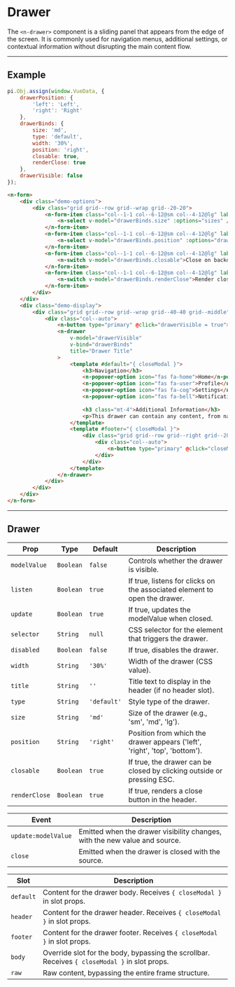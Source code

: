 # Drawer

The `<n-drawer>` component is a sliding panel that appears from the edge of the screen. It is commonly used for navigation menus, additional settings, or contextual information without disrupting the main content flow.

<hr>

## Example

```js [demo]
pi.Obj.assign(window.VueData, {
    drawerPosition: {
        'left': 'Left',
        'right': 'Right'
    },
    drawerBinds: {
        size: 'md',
        type: 'default',
        width: '30%',
        position: 'right',
        closable: true,
        renderClose: true
    },
    drawerVisible: false
});
```

```html [demo]
<n-form>
    <div class="demo-options">
        <div class="grid grid--row grid--wrap grid--20-20">
            <n-form-item class="col--1-1 col--6-12@sm col--4-12@lg" label="Size">
                <n-select v-model="drawerBinds.size" :options="sizes" />
            </n-form-item>
            <n-form-item class="col--1-1 col--6-12@sm col--4-12@lg" label="Position">
                <n-select v-model="drawerBinds.position" :options="drawerPosition" />
            </n-form-item>
            <n-form-item class="col--1-1 col--6-12@sm col--4-12@lg" label="Closable">
                <n-switch v-model="drawerBinds.closable">Close on backdrop or ESC</n-switch>
            </n-form-item>
            <n-form-item class="col--1-1 col--6-12@sm col--4-12@lg" label="Render Close">
                <n-switch v-model="drawerBinds.renderClose">Render close times</n-switch>
            </n-form-item>
        </div>
    </div>
    <div class="demo-display">
        <div class="grid grid--row grid--wrap grid--40-40 grid--middle">
            <div class="col--auto">
                <n-button type="primary" @click="drawerVisible = true">Open Drawer</n-button>
                <n-drawer 
                    v-model="drawerVisible" 
                    v-bind="drawerBinds"
                    title="Drawer Title"
                >
                    <template #default="{ closeModal }">
                        <h3>Navigation</h3>
                        <n-popover-option icon="fas fa-home">Home</n-popover-option>
                        <n-popover-option icon="fas fa-user">Profile</n-popover-option>
                        <n-popover-option icon="fas fa-cog">Settings</n-popover-option>
                        <n-popover-option icon="fas fa-bell">Notifications</n-popover-option>
                        
                        <h3 class="mt-4">Additional Information</h3>
                        <p>This drawer can contain any content, from navigation links to forms or detailed information.</p>
                    </template>
                    <template #footer="{ closeModal }">
                        <div class="grid grid--row grid--right grid--20-20">
                            <div class="col--auto">
                                <n-button type="primary" @click="closeModal(false, 'done')">Done</n-button>
                            </div>
                        </div>
                    </template>
                </n-drawer>
            </div>
        </div>
    </div>
</n-form>
```

<hr>

## Drawer

| **Prop**        | **Type**       | **Default**         | **Description**                                                                   |
|-----------------|----------------|---------------------|-----------------------------------------------------------------------------------|
| `modelValue`    | `Boolean`      | `false`             | Controls whether the drawer is visible.                                           |
| `listen`        | `Boolean`      | `true`              | If true, listens for clicks on the associated element to open the drawer.         |
| `update`        | `Boolean`      | `true`              | If true, updates the modelValue when closed.                                      |
| `selector`      | `String`       | `null`              | CSS selector for the element that triggers the drawer.                            |
| `disabled`      | `Boolean`      | `false`             | If true, disables the drawer.                                                     |
| `width`         | `String`       | `'30%'`             | Width of the drawer (CSS value).                                                  |
| `title`         | `String`       | `''`                | Title text to display in the header (if no header slot).                          |
| `type`          | `String`       | `'default'`         | Style type of the drawer.                                                         |
| `size`          | `String`       | `'md'`              | Size of the drawer (e.g., 'sm', 'md', 'lg').                                      |
| `position`      | `String`       | `'right'`           | Position from which the drawer appears ('left', 'right', 'top', 'bottom').        |
| `closable`      | `Boolean`      | `true`              | If true, the drawer can be closed by clicking outside or pressing ESC.            |
| `renderClose`   | `Boolean`      | `true`              | If true, renders a close button in the header.                                    |

| **Event**             | **Description**                                                      |
|-----------------------|----------------------------------------------------------------------|
| `update:modelValue`   | Emitted when the drawer visibility changes, with the new value and source.  |
| `close`               | Emitted when the drawer is closed with the source.                   |

| **Slot**              | **Description**                                                      |
|-----------------------|----------------------------------------------------------------------|
| `default`             | Content for the drawer body. Receives `{ closeModal }` in slot props. |
| `header`              | Content for the drawer header. Receives `{ closeModal }` in slot props. |
| `footer`              | Content for the drawer footer. Receives `{ closeModal }` in slot props. |
| `body`                | Override slot for the body, bypassing the scrollbar. Receives `{ closeModal }` in slot props. |
| `raw`                 | Raw content, bypassing the entire frame structure.                   |